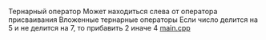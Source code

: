 Тернарный оператор
Может находиться слева от оператора присваивания
Вложенные тернарные операторы
Если число делится на 5 и не делится на 7, то прибавить 2
иначе 4
[main.cpp](main.cpp)

